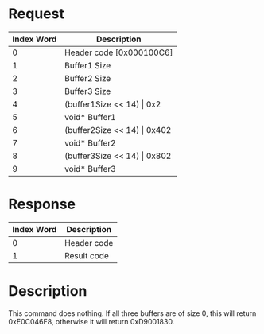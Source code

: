 # Request

| Index Word | Description                    |
|------------|--------------------------------|
| 0          | Header code \[0x000100C6\]     |
| 1          | Buffer1 Size                   |
| 2          | Buffer2 Size                   |
| 3          | Buffer3 Size                   |
| 4          | (buffer1Size \<\< 14) \| 0x2   |
| 5          | void\* Buffer1                 |
| 6          | (buffer2Size \<\< 14) \| 0x402 |
| 7          | void\* Buffer2                 |
| 8          | (buffer3Size \<\< 14) \| 0x802 |
| 9          | void\* Buffer3                 |

# Response

| Index Word | Description |
|------------|-------------|
| 0          | Header code |
| 1          | Result code |

# Description

This command does nothing. If all three buffers are of size 0, this will
return 0xE0C046F8, otherwise it will return 0xD9001830.